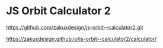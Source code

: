 # JS Orbit Calculator 2


https://github.com/zakuxdesign/js-orbit--calculator2.git

https://zakuxdesign.github.io/js-orbit--calculator2/calculator/
